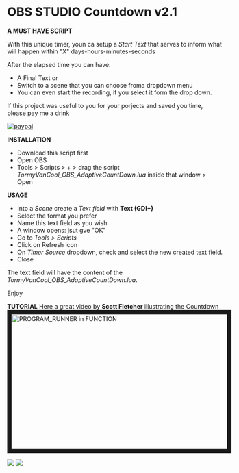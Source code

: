 # OBS STUDIO Countdown v2.1

**A MUST HAVE SCRIPT**

With this unique timer, youn ca setup a *Start Text* that serves to inform what will happen within  "X" days-hours-minutes-seconds

After the elapsed time you can have:
- A Final Text or
- Switch to a scene that you can choose froma dropdown menu
- You can even start the recording, if you select it form the drop down.


If this project was useful to you for your porjects and saved you time, please pay me a drink

[![paypal](https://www.paypalobjects.com/en_US/i/btn/btn_donateCC_LG.gif)](https://www.paypal.com/donate?hosted_button_id=LZ6LLD2B7PGG2)

**INSTALLATION**
- Download this script first
- Open OBS
- Tools > Scripts > + > drag the script *TormyVanCool_OBS_AdaptiveCountDown.lua* inside that window > Open


**USAGE**
- Into a *Scene* create a *Text field* with **Text (GDI+)**
- Select the format you prefer
- Name this text field as you wish
- A window opens: jsut gve "OK"
- Go to *Tools > Scripts*
- Click on Refresh icon
- On *Timer Source* dropdown, check and select the new created text field.
- Close

The text field will have the content of the *TormyVanCool_OBS_AdaptiveCountDown.lua*.


Enjoy

**TUTORIAL**
Here a great video by **Scott Fletcher** illustrating the Countdown
<a href="http://www.youtube.com/watch?feature=player_embedded&v=nlUixyGWU9w
" target="_blank"><img src="http://img.youtube.com/vi/nlUixyGWU9w/maxresdefault.jpg" 
alt="PROGRAM_RUNNER in FUNCTION" width="560" height="315" border="10" /></a>

![](OBS_Counter_2.1.gif)
![](OBS_Countdown.gif)



